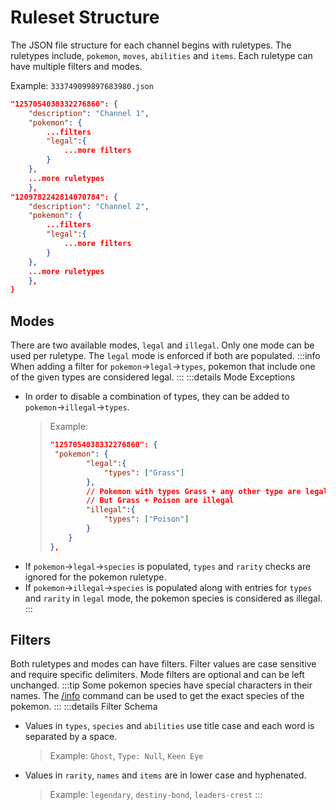 # Ruleset Structure

The JSON file structure for each channel begins with ruletypes. The ruletypes include, `pokemon`, `moves`, `abilities` and `items`. Each ruletype can have multiple filters and modes.

Example: `333749099897683980.json`
```json
"1257054038332276860": {
    "description": "Channel 1",
    "pokemon": {
        ...filters
        "legal":{
            ...more filters
        }
    },
    ...more ruletypes
    },
"1209782242814070784": {
    "description": "Channel 2",
    "pokemon": {
        ...filters
        "legal":{
            ...more filters
        }
    },
    ...more ruletypes
    },
}
```

## Modes

There are two available modes, `legal` and `illegal`. Only one mode can be used per ruletype. The `legal` mode is enforced if both are populated.
:::info
When adding a filter for `pokemon`->`legal`->`types`, pokemon that include one of the given types are considered legal.
:::
:::details Mode Exceptions
- In order to disable a combination of types, they can be added to `pokemon`->`illegal`->`types`.
  > Example:
  >
  > ```json
  > "1257054038332276860": {
  >  "pokemon": {
  >         "legal":{
  >             "types": ["Grass"]
  >         },
  >         // Pokemon with types Grass + any other type are legal
  >         // But Grass + Poison are illegal
  >         "illegal":{
  >             "types": ["Poison"]
  >         }
  >     }
  > },
  > ```
  >
- If `pokemon`->`legal`->`species` is populated, `types` and `rarity` checks are ignored for the pokemon ruletype.
- If `pokemon`->`illegal`->`species` is populated along with entries for `types` and `rarity` in `legal` mode, the pokemon species is considered as illegal.
:::
## Filters

Both ruletypes and modes can have filters. Filter values are case sensitive and require specific delimiters. Mode filters are optional and can be left unchanged.
:::tip
Some pokemon species have special characters in their names. The [/info](../commands/info.html) command can be used to get the exact species of the pokemon.
:::
:::details Filter Schema
- Values in `types`, `species` and `abilities` use title case and each word is separated by a space.
  > Example: `Ghost`, `Type: Null`, `Keen Eye`
- Values in `rarity`, `names` and `items` are in lower case and hyphenated.
  > Example: `legendary`, `destiny-bond`, `leaders-crest`
:::
